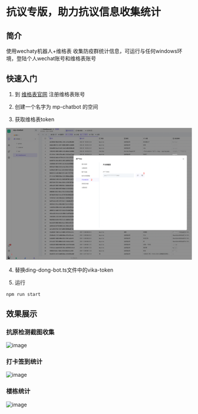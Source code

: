 # 抗议专版，助力抗议信息收集统计

## 简介

使用wechaty机器人+维格表 收集防疫群统计信息，可运行与任何windows环境，登陆个人wechat账号和维格表账号


## 快速入门

1. 到 [维格表官网](https://vika.cn/) 注册维格表账号

2. 创建一个名字为 mp-chatbot 的空间

3. 获取维格表token

![vika](./doc/images/vika_token.png)

4. 替换ding-dong-bot.ts文件中的vika-token

5. 运行 

```
npm run start
```

## 效果展示

### 抗原检测截图收集

![image](https://user-images.githubusercontent.com/19552906/164364958-5cd6dc49-9966-4987-a36b-fd8e416caab9.png)

### 打卡签到统计

![image](https://user-images.githubusercontent.com/19552906/164365509-39655e25-def2-4721-8cfb-395b3a84dafb.png)

### 楼栋统计

![image](https://user-images.githubusercontent.com/19552906/164365570-062eca07-2b91-468b-8a95-b8eb872c62c3.png)

